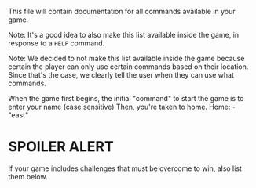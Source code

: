 This file will contain documentation for all commands available in your game.

Note:  It's a good idea to also make this list available inside the game, in response to a `HELP` command.

Note: We decided to not make this list available inside the game because certain the player can only use certain commands based on their location. Since that's the case, we clearly tell the user when they can use what commands. 

When the game first begins, the initial "command" to start the game is to enter your name (case sensitive)
Then, you're taken to home.
Home:
    - "east"

# SPOILER ALERT

If your game includes challenges that must be overcome to win, also list them below.
